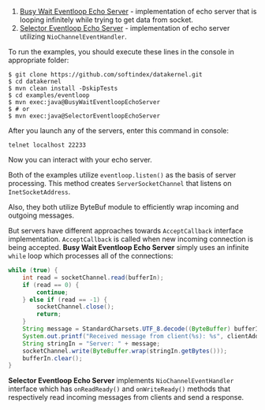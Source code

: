 1. [Busy Wait Eventloop Echo Server](https://github.com/softindex/datakernel/blob/master/examples/eventloop/src/main/java/io/datakernel/examples/BusyWaitEventloopEchoServer.java) - 
implementation of echo server that is looping infinitely while trying to get data from socket.
2. [Selector Eventloop Echo Server](https://github.com/softindex/datakernel/blob/master/examples/eventloop/src/main/java/io/datakernel/examples/SelectorEventloopEchoServer.java) - 
implementation of echo server utilizing `NioChannelEventHandler`.

To run the examples, you should execute these lines in the console in appropriate folder:
```
$ git clone https://github.com/softindex/datakernel.git
$ cd datakernel
$ mvn clean install -DskipTests
$ cd examples/eventloop
$ mvn exec:java@BusyWaitEventloopEchoServer
$ # or
$ mvn exec:java@SelectorEventloopEchoServer
```

After you launch any of the servers, enter this command in console:
```
telnet localhost 22233
```
Now you can interact with your echo server.

Both of the examples utilize `eventloop.listen()` as the basis of server processing. This method creates 
`ServerSocketChannel` that listens on `InetSocketAddress`. 

Also, they both utilize ByteBuf module to efficiently wrap incoming and outgoing messages.

But servers have different approaches towards `AcceptCallback` interface implementation. `AcceptCallback` is called when 
new incoming connection is being accepted. **Busy Wait Eventloop Echo Server** simply uses an infinite `while` loop which 
processes all of the connections:
```java
while (true) {
	int read = socketChannel.read(bufferIn);
    if (read == 0) {
    	continue;
    } else if (read == -1) {
    	socketChannel.close();
    	return;
    }
    String message = StandardCharsets.UTF_8.decode((ByteBuffer) bufferIn.flip()).toString();
    System.out.printf("Received message from client(%s): %s", clientAddress, message);
    String stringIn = "Server: " + message;
    socketChannel.write(ByteBuffer.wrap(stringIn.getBytes()));
    bufferIn.clear();
}
```

**Selector Eventloop Echo Server** implements `NioChannelEventHandler` interface which has `onReadReady()` and 
`onWriteReady()` methods that respectively read incoming messages from clients and send a response. 



